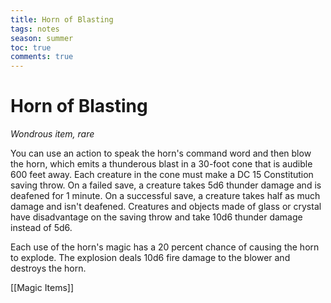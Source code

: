 ---title: Horn of Blastingtags: notesseason: summertoc: truecomments: true---
# Horn of Blasting

*Wondrous item, rare*

You can use an action to speak the horn's command word and then blow the horn, which emits a thunderous blast in a 30-foot cone that is audible 600 feet away. Each creature in the cone must make a DC 15 Constitution saving throw. On a failed save, a creature takes 5d6 thunder damage and is deafened for 1 minute. On a successful save, a creature takes half as much damage and isn't deafened. Creatures and objects made of glass or crystal have disadvantage on the saving throw and take 10d6 thunder damage instead of 5d6.

Each use of the horn's magic has a 20 percent chance of causing the horn to explode. The explosion deals 10d6 fire damage to the blower and destroys the horn.


[[Magic Items]]
